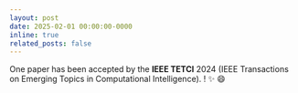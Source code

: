 ```yaml
---
layout: post
date: 2025-02-01 00:00:00-0000
inline: true
related_posts: false
---
```


One paper has been accepted by the **IEEE TETCI** 2024 (IEEE Transactions on Emerging Topics in Computational Intelligence).
! :sparkles: :smile:
